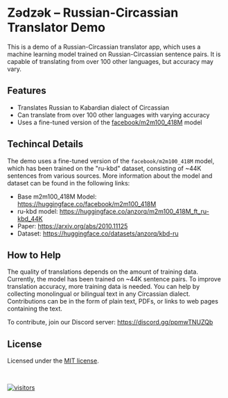 # Zədzək – Russian-Circassian Translator Demo

This is a demo of a Russian-Circassian translator app, which uses a machine learning model trained on Russian-Circassian sentence pairs. It is capable of translating from over 100 other languages, but accuracy may vary.

## Features

- Translates Russian to Kabardian dialect of Circassian
- Can translate from over 100 other languages with varying accuracy
- Uses a fine-tuned version of the [facebook/m2m100_418M](https://huggingface.co/facebook/m2m100_418M) model

## Techincal Details

The demo uses a fine-tuned version of the `facebook/m2m100_418M` model, which has been trained on the "ru-kbd" dataset, consisting of ~44K sentences from various sources. More information about the model and dataset can be found in the following links:

- Base m2m100_418M Model: https://huggingface.co/facebook/m2m100_418M
- ru-kbd model: https://huggingface.co/anzorq/m2m100_418M_ft_ru-kbd_44K
- Paper: https://arxiv.org/abs/2010.11125
- Dataset: https://huggingface.co/datasets/anzorq/kbd-ru

## How to Help

The quality of translations depends on the amount of training data. Currently, the model has been trained on ~44K sentence pairs. To improve translation accuracy, more training data is needed. You can help by collecting monolingual or bilingual text in any Circassian dialect. Contributions can be in the form of plain text, PDFs, or links to web pages containing the text.

To contribute, join our Discord server: https://discord.gg/ppmwTNUZQb

## License

Licensed under the [MIT license](https://github.com/shadcn/ui/blob/main/LICENSE.md).

<br>

[![visitors](https://visitor-badge.glitch.me/badge?page_id=qunash/zedzek_repo)](https://visitor-badge.glitch.me)